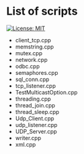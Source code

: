 # List of scripts #

[![License: MIT](https://img.shields.io/badge/License-MIT-yellow.svg)](https://opensource.org/licenses/MIT)

* client_tcp.cpp
* memstring.cpp
* mutex.cpp
* network.cpp
* odbc.cpp
* semaphores.cpp
* sql_conn.cpp
* tcp_listener.cpp
* TestMulticastOption.cpp
* threading.cpp
* thread_join.cpp
* thread_sleep.cpp
* Udp_Client.cpp
* udp_listener.cpp
* UDP_Server.cpp
* writer.cpp
* xml.cpp

